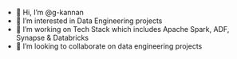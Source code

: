 - 👋 Hi, I’m @g-kannan
- 👀 I’m interested in Data Engineering projects
- 🌱 I’m working on Tech Stack which includes Apache Spark, ADF, Synapse & Databricks
- 💞️ I’m looking to collaborate on data engineering projects

<!---
g-kannan/g-kannan is a ✨ special ✨ repository because its `README.md` (this file) appears on your GitHub profile.
You can click the Preview link to take a look at your changes.
--->
